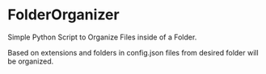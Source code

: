 # FolderOrganizer
Simple Python Script to Organize Files inside of a Folder.

Based on extensions and folders in config.json files from desired folder will be organized.
